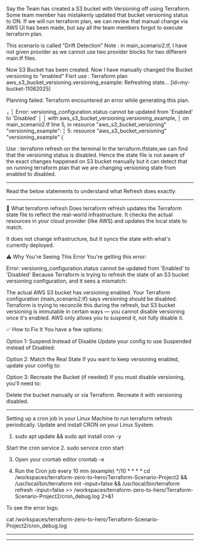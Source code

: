 Say the Team has created a S3 bucket with Versioning off using Terraform. Some team member has mistakenly updated that bucket versioning status to ON. If we will run terraform plan, we can review that manual change via AWS UI has been made, but say all the team members forgot to execute terraform plan.

This scenario is called "Drift Detection"
Note : in main_scenario2.tf, I have not given provider as we cannot use two provider blocks for two different main.tf files.

Now S3 Bucket has been created.
Now I have manually changed the Bucket versioning to "enabled"
Fisrt use : Terraform plan
aws_s3_bucket_versioning.versioning_example: Refreshing state... [id=my-bucket-11082025]

Planning failed. Terraform encountered an error while generating this plan.

╷
│ Error: versioning_configuration.status cannot be updated from 'Enabled' to 'Disabled'
│ 
│   with aws_s3_bucket_versioning.versioning_example,
│   on main_scenario2.tf line 5, in resource "aws_s3_bucket_versioning" "versioning_example":
│    5: resource "aws_s3_bucket_versioning" "versioning_example" {

Use : terraform refresh on the terminal
In the terraform.tfstate,we can find that the versioning status is disabled.
Hence the state file is not aware of the exact changes happened on S3 bucket manually but it can detect that on running terraform plan that we are changing versioning state from enabled to disabled.

*********************************************************************************************
Read the below statements to understand what Refresh does exactly:
**********************************************************************************************
🔄 What terraform refresh Does
terraform refresh updates the Terraform state file to reflect the real-world infrastructure. It checks the actual resources in your cloud provider (like AWS) and updates the local state to match.

It does not change infrastructure, but it syncs the state with what's currently deployed.

⚠️ Why You're Seeing This Error
You're getting this error:

Error: versioning_configuration.status cannot be updated from 'Enabled' to 'Disabled'
Because Terraform is trying to refresh the state of an S3 bucket versioning configuration, and it sees a mismatch:

The actual AWS S3 bucket has versioning enabled.
Your Terraform configuration (main_scenario2.tf) says versioning should be disabled.
Terraform is trying to reconcile this during the refresh, but S3 bucket versioning is immutable in certain ways — you cannot disable versioning once it's enabled. AWS only allows you to suspend it, not fully disable it.

✅ How to Fix It
You have a few options:

Option 1: Suspend Instead of Disable
Update your config to use Suspended instead of Disabled:


Option 2: Match the Real State
If you want to keep versioning enabled, update your config to:


Option 3: Recreate the Bucket (if needed)
If you must disable versioning, you'll need to:

Delete the bucket manually or via Terraform.
Recreate it with versioning disabled.


****************************************************************************************
Setting up a cron job in your Linux Machine to run terraform refresh periodically.
Update and install CRON on your Linux System.
1. sudo apt update && sudo apt install cron -y

Start the cron service
2. sudo service cron start


3. Open your crontab editor
crontab -e

4. Run the Cron job every 10 min (example)
*/10 * * * * cd /workspaces/terraform-zero-to-hero/Terraform-Scenario-Project2 && /usr/local/bin/terraform init -input=false && /usr/local/bin/terraform refresh -input=false >> /workspaces/terraform-zero-to-hero/Terraform-Scenario-Project2/cron_debug.log 2>&1

To see the error logs:

cat /workspaces/terraform-zero-to-hero/Terraform-Scenario-Project2/cron_debug.log


*******************************************************************************



********************************************************************************
